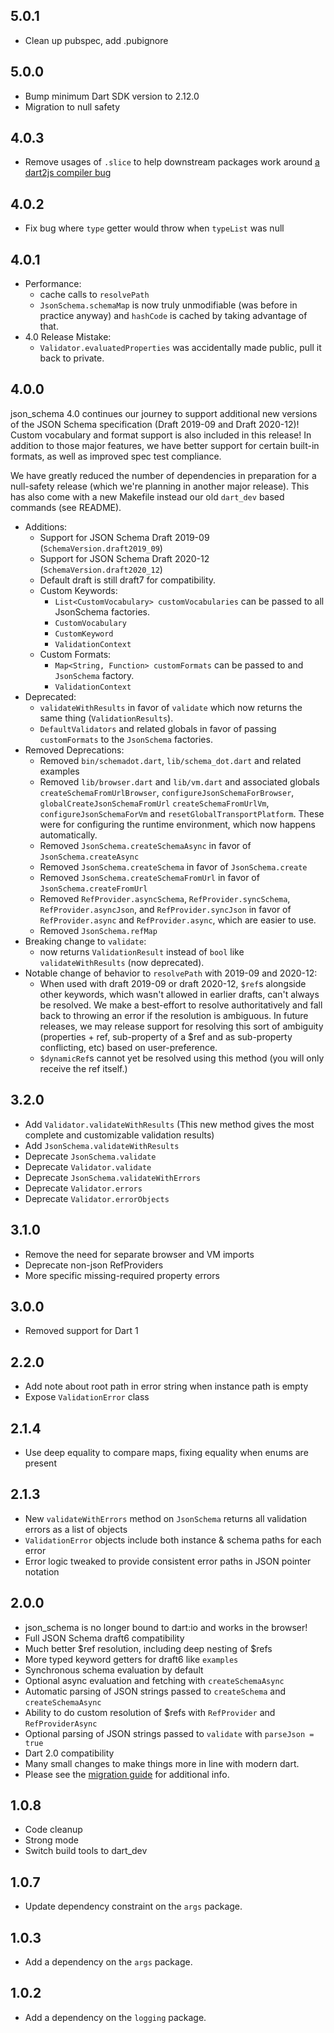 ## 5.0.1
- Clean up pubspec, add .pubignore
## 5.0.0
- Bump minimum Dart SDK version to 2.12.0
- Migration to null safety

## 4.0.3
- Remove usages of `.slice` to help downstream packages work around [a dart2js compiler bug](https://github.com/dart-lang/sdk/issues/48762#issuecomment-1139932469)

## 4.0.2
- Fix bug where `type` getter would throw when `typeList` was null

## 4.0.1
- Performance:
  - cache calls to `resolvePath`
  - `JsonSchema.schemaMap` is now truly unmodifiable (was before in practice anyway) and `hashCode` is cached by taking advantage of that.
- 4.0 Release Mistake:
  - `Validator.evaluatedProperties` was accidentally made public, pull it back to private.

## 4.0.0

json_schema 4.0 continues our journey to support additional new versions of the JSON Schema specification (Draft 2019-09 and Draft 2020-12)! Custom vocabulary and format support is also included in this release! In addition to those major features, we have better support for certain built-in formats, as well as improved spec test compliance. 

We have greatly reduced the number of dependencies in preparation for a null-safety release (which we're planning in another major release). This has also come with a new Makefile instead our old `dart_dev` based commands (see README).

- Additions:
  - Support for JSON Schema Draft 2019-09 (`SchemaVersion.draft2019_09`)
  - Support for JSON Schema Draft 2020-12 (`SchemaVersion.draft2020_12`)
  - Default draft is still draft7 for compatibility.
  - Custom Keywords:
    - `List<CustomVocabulary> customVocabularies` can be passed to all JsonSchema factories.
    - `CustomVocabulary`
    - `CustomKeyword`
    - `ValidationContext`
  - Custom Formats:
    - `Map<String, Function> customFormats` can be passed to and `JsonSchema` factory.
    - `ValidationContext`
- Deprecated:
  - `validateWithResults` in favor of `validate` which now returns the same thing (`ValidationResults`).
  - `DefaultValidators` and related globals in favor of passing `customFormats` to the `JsonSchema` factories.
- Removed Deprecations:
  - Removed `bin/schemadot.dart`, `lib/schema_dot.dart` and related examples
  - Removed `lib/browser.dart` and `lib/vm.dart` and associated globals `createSchemaFromUrlBrowser`, `configureJsonSchemaForBrowser`, `globalCreateJsonSchemaFromUrl` `createSchemaFromUrlVm`, `configureJsonSchemaForVm` and `resetGlobalTransportPlatform`. These were for configuring the runtime environment, which now happens automatically.
  - Removed `JsonSchema.createSchemaAsync` in favor of `JsonSchema.createAsync`
  - Removed `JsonSchema.createSchema` in favor of `JsonSchema.create`
  - Removed `JsonSchema.createSchemaFromUrl` in favor of `JsonSchema.createFromUrl`
  - Removed `RefProvider.asyncSchema`, `RefProvider.syncSchema`, `RefProvider.asyncJson`, and `RefProvider.syncJson` in favor of `RefProvider.async` and `RefProvider.async`, which are easier to use.
  - Removed `JsonSchema.refMap`
- Breaking change to `validate`:
  - now returns `ValidationResult` instead of `bool` like `validateWithResults` (now deprecated).
- Notable change of behavior to `resolvePath` with 2019-09 and 2020-12:
  - When used with draft 2019-09 or draft 2020-12, `$ref`s alongside other keywords, which wasn't allowed in earlier drafts, can't always be resolved. 
  We make a best-effort to resolve authoritatively and fall back to throwing an error if the resolution is ambiguous. In future releases, we may release 
  support for resolving this sort of ambiguity (properties + ref, sub-property of a $ref and as sub-property conflicting, etc) based on user-preference.
  - `$dynamicRef`s cannot yet be resolved using this method (you will only receive the ref itself.)

## 3.2.0

* Add `Validator.validateWithResults` (This new method gives the most complete and customizable validation results)
* Add `JsonSchema.validateWithResults`
* Deprecate `JsonSchema.validate`
* Deprecate `Validator.validate`
* Deprecate `JsonSchema.validateWithErrors`
* Deprecate `Validator.errors`
* Deprecate `Validator.errorObjects`

## 3.1.0

* Remove the need for separate browser and VM imports
* Deprecate non-json RefProviders
* More specific missing-required property errors

## 3.0.0

* Removed support for Dart 1

## 2.2.0

* Add note about root path in error string when instance path is empty
* Expose `ValidationError` class

## 2.1.4

* Use deep equality to compare maps, fixing equality when enums are present

## 2.1.3

* New `validateWithErrors` method on `JsonSchema` returns all validation errors as a list of objects
* `ValidationError` objects include both instance & schema paths for each error
* Error logic tweaked to provide consistent error paths in JSON pointer notation

## 2.0.0

* json_schema is no longer bound to dart:io and works in the browser!
* Full JSON Schema draft6 compatibility
* Much better $ref resolution, including deep nesting of $refs
* More typed keyword getters for draft6 like `examples`
* Synchronous schema evaluation by default
* Optional async evaluation and fetching with `createSchemaAsync`
* Automatic parsing of JSON strings passed to `createSchema` and `createSchemaAsync`
* Ability to do custom resolution of $refs with `RefProvider` and `RefProviderAsync`
* Optional parsing of JSON strings passed to `validate` with `parseJson = true`
* Dart 2.0 compatibility
* Many small changes to make things more in line with modern dart.
* Please see the [migration guide](./MIGRATION.md) for additional info.

## 1.0.8

* Code cleanup
* Strong mode
* Switch build tools to dart_dev

## 1.0.7

* Update dependency constraint on the `args` package.

## 1.0.3

* Add a dependency on the `args` package.

## 1.0.2

* Add a dependency on the `logging` package.
